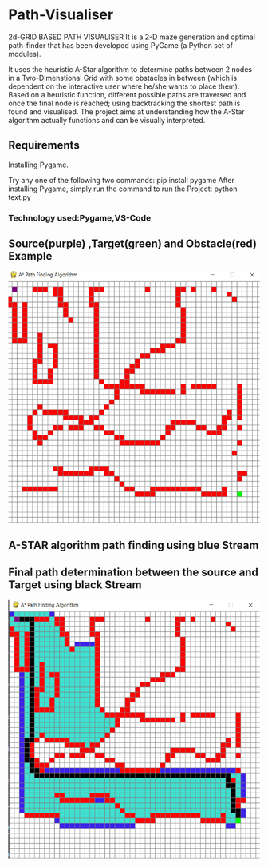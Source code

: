 # Path-Visualiser
2d-GRID BASED PATH VISUALISER
It is a 2-D maze generation and optimal path-finder that has been developed using PyGame (a Python set of modules).

It uses the heuristic A-Star algorithm to determine paths between 2 nodes in a Two-Dimenstional Grid with some obstacles in between (which is dependent on the interactive user where he/she wants to place them). Based on a heuristic function, different possible paths are traversed and once the final node is reached; using backtracking the shortest path is found and visualised. The project aims at understanding how the A-Star algorithm actually functions and can be visually interpreted.
 
 ## Requirements
Installing Pygame.

Try any one of the following two commands:
pip install pygame
After installing Pygame, simply run the command to run the Project:
python text.py

 ### Technology used:Pygame,VS-Code

## Source(purple) ,Target(green) and Obstacle(red) Example
![pic1](https://github.com/developer22-university/Path-Visualiser/blob/main/img/Screenshot%20(2).png)
##  A-STAR algorithm path finding using  blue Stream
##  Final path determination between the source and Target using black Stream
![pic3](https://github.com/developer22-university/Path-Visualiser/blob/main/img/Screenshot%20(3).png)
